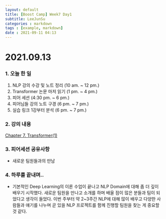 ```yaml
---
layout: default
title: [Boost Camp] Week7 Day1
subtitle: LeeJunSu
categories : markdown
tags : [example, markdown]
date : 2021-09-11 04:13
---
```

# 2021.09.13

### 1. 오늘 한 일

1. NLP 강의 수강 및 노트 정리 (10 am. ~ 12 pm.)
2. Transformer 논문 마저 읽기 (1 pm. ~ 4 pm.)
3. 피어 세션 (4:30 pm. ~ 6 pm.)
4. 피어님들 강의 노트 구경 (6 pm. ~ 7 pm.)
5. 실습 링크 1강부터 분석 (6 pm. ~ 7 pm.)

### 2. 강의 내용

[Chapter 7. Transformer(1)](https://www.notion.so/Chapter-7-Transformer-1-9c2d59755b20434caaa5970f7cfeb6af)

### 3. 피어세션 공유사항

- 새로운 팀원들과의 만남

### 4. 하루를 끝내며..

- 기본적인 Deep Learning의 이론 수업이 끝나고 NLP Domain에 대해 좀 더 깊이 배우기 시작했다. 새로운 팀원을 만나고 소개를 하며 배울 점이 많은 분들과 팀이 되었다고 생각이 들었다.
이번 주부터 약 2~3주간 NLP에 대해 많이 배우고 다양한 사람들과 얘기를 나누며 곧 있을 NLP 프로젝트를 함께 진행할 팀원을 찾는 게 중요할 것 같다.